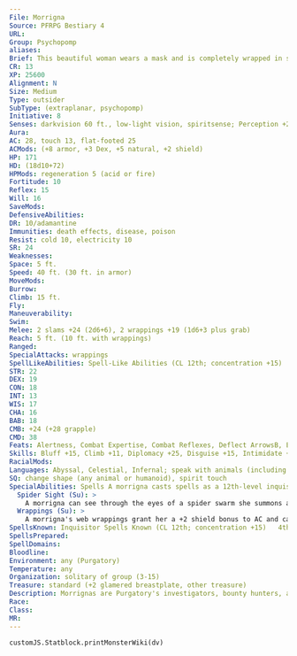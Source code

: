```yaml
---
File: Morrigna
Source: PFRPG Bestiary 4
URL: 
Group: Psychopomp
aliases: 
Brief: This beautiful woman wears a mask and is completely wrapped in spider silk. Magical fetishes adorn her clothing and staff.
CR: 13
XP: 25600
Alignment: N
Size: Medium
Type: outsider
SubType: (extraplanar, psychopomp)
Initiative: 8
Senses: darkvision 60 ft., low-light vision, spiritsense; Perception +28
Aura: 
AC: 28, touch 13, flat-footed 25
ACMods: (+8 armor, +3 Dex, +5 natural, +2 shield)
HP: 171
HD: (18d10+72)
HPMods: regeneration 5 (acid or fire)
Fortitude: 10
Reflex: 15
Will: 16
SaveMods: 
DefensiveAbilities: 
DR: 10/adamantine
Immunities: death effects, disease, poison
Resist: cold 10, electricity 10
SR: 24
Weaknesses: 
Space: 5 ft.
Speed: 40 ft. (30 ft. in armor)
MoveMods: 
Burrow: 
Climb: 15 ft.
Fly: 
Maneuverability: 
Swim: 
Melee: 2 slams +24 (2d6+6), 2 wrappings +19 (1d6+3 plus grab)
Reach: 5 ft. (10 ft. with wrappings)
Ranged: 
SpecialAttacks: wrappings
SpellLikeAbilities: Spell-Like Abilities (CL 12th; concentration +15)   At Will-detect undead, stone tell   5/day-speak with dead   3/day-summon (level 7, 1d4 giant tarantulas [Pathfinder RPG Bestiary 2 256] 75% or 1d4 spider swarms 100%)
STR: 22
DEX: 19
CON: 18
INT: 13
WIS: 17
CHA: 16
BAB: 18
CMB: +24 (+28 grapple)
CMD: 38
Feats: Alertness, Combat Expertise, Combat Reflexes, Deflect ArrowsB, Eschew MaterialsB, Following StepAPG, Improved Initiative, Iron Will, Persuasive, Step Up, Step Up and StrikeAPG
Skills: Bluff +15, Climb +11, Diplomacy +25, Disguise +15, Intimidate +17, Knowledge (planes) +13, Perception +28, Sense Motive +25, Sleight of Hand +10, Stealth +22, Survival +15, Swim +6
RacialMods: 
Languages: Abyssal, Celestial, Infernal; speak with animals (including vermin), tongues
SQ: change shape (any animal or humanoid), spirit touch
SpecialAbilities: Spells A morrigna casts spells as a 12th-level inquisitor.
  Spider Sight (Su): >
    A morrigna can see through the eyes of a spider swarm she summons as though it were the sensor of an arcane eye spell. She does not have to concentrate to use this ability.
  Wrappings (Su): >
    A morrigna's web wrappings grant her a +2 shield bonus to AC and can make secondary natural attacks.
SpellsKnown: Inquisitor Spells Known (CL 12th; concentration +15)   4th (3)-cure critical wounds, divination, freedom of movement, spell immunity   3rd (5)-blood biographyAPG (DC 16), dimensional anchor, dispel magic, halt undead (DC 16)   2nd (6)-confessAPG (DC 15), detect thoughts (DC 15), hold person (DC 15), invisibility, see invisibility   1st (6)-bane (DC 14), command (DC 14), comprehend languages, expeditious retreat, sanctuary (DC 14), wrathAPG   0-bleed (DC 13), detect magic, disrupt undead, read magic, siftAPG, stabilize
SpellsPrepared: 
SpellDomains: 
Bloodline: 
Environment: any (Purgatory)
Temperature: any
Organization: solitary of group (3-15)
Treasure: standard (+2 glamered breastplate, other treasure)
Description: Morrignas are Purgatory's investigators, bounty hunters, and assassins, tracking down those who flout the natural cycle of death and judgment. They stand 7 to 8 feet tall and weigh 200 to 250 pounds. Many morrignas prefer to assume the appearances of those who have died. They ensure the smooth operation of death's bureaucratic machine by eliminating complications, dedicating their existence to wiping out any forces that circumvent or corrupt the natural cycle of death and judgment.
Race: 
Class: 
MR: 
---
```

```dataviewjs
customJS.Statblock.printMonsterWiki(dv)
```
